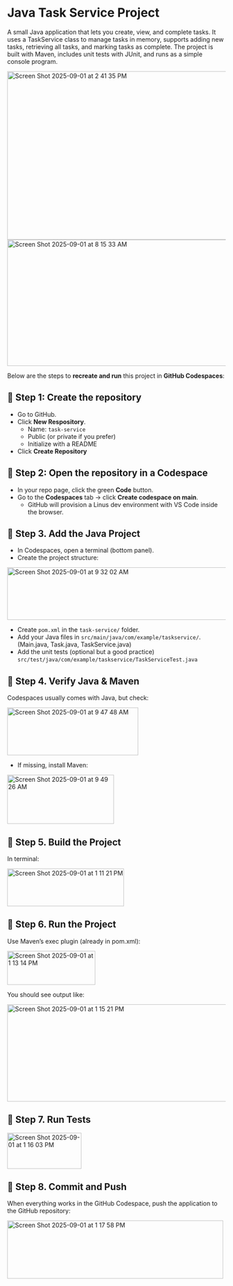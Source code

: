 # Java Task Service Project
A small Java application that lets you create, view, and complete tasks. It uses a TaskService class to manage tasks in memory, supports adding new tasks, retrieving all tasks, and marking tasks as complete. The project is built with Maven, includes unit tests with JUnit, and runs as a simple console program.

<img width="628" height="388" alt="Screen Shot 2025-09-01 at 2 41 35 PM" src="https://github.com/user-attachments/assets/1bf7a8a7-aef9-45c1-8f4b-0972a43e0193" />
<h>
<img width="678" height="291" alt="Screen Shot 2025-09-01 at 8 15 33 AM" src="https://github.com/user-attachments/assets/b501f410-c51c-4039-971b-f08a43a524fa" />

Below are the steps to <b>recreate and run</b> this project in <b>GitHub Codespaces</b>:

## 🔹 Step 1: Create the repository
- Go to GitHub.
- Click <b>New Respository</b>.
     - Name: `task-service`
     - Public (or private if you prefer)
     - Initialize with a README
- Click <b>Create Repository</b>
## 🔹 Step 2: Open the repository in a Codespace
- In your repo page, click the green <b>Code</b> button.
- Go to the <b>Codespaces</b> tab → click <b>Create codespace on main</b>.
     - GitHub will provision a Linus dev environment with VS Code inside the browser.
## 🔹 Step 3. Add the Java Project
- In Codespaces, open a terminal (bottom panel).
- Create the project structure:

<img width="520" height="121" alt="Screen Shot 2025-09-01 at 9 32 02 AM" src="https://github.com/user-attachments/assets/2b11e80c-b706-48de-949e-2074f11d7c08" />

- Create `pom.xml` in the `task-service/` folder.
- Add your Java files in `src/main/java/com/example/taskservice/`. (Main.java, Task.java, TaskService.java)
- Add the unit tests (optional but a good practice)  `src/test/java/com/example/taskservice/TaskServiceTest.java`
## 🔹 Step 4. Verify Java & Maven
Codespaces usually comes with Java, but check:

<img width="302" height="110" alt="Screen Shot 2025-09-01 at 9 47 48 AM" src="https://github.com/user-attachments/assets/4a5b0dc7-69db-40f0-bc5a-64d172616300" />

- If missing, install Maven:
     
<img width="246" height="113" alt="Screen Shot 2025-09-01 at 9 49 26 AM" src="https://github.com/user-attachments/assets/856126b9-f9d2-43b4-a54d-0f4694df6821" />

## 🔹 Step 5. Build the Project
In terminal:

<img width="269" height="87" alt="Screen Shot 2025-09-01 at 1 11 21 PM" src="https://github.com/user-attachments/assets/91079b22-1235-4abd-986c-877a9099cc47" />

## 🔹 Step 6. Run the Project
Use Maven’s exec plugin (already in pom.xml):

<img width="203" height="78" alt="Screen Shot 2025-09-01 at 1 13 14 PM" src="https://github.com/user-attachments/assets/09000250-1c03-4ff0-ac28-cd917651f79e" />

You should see output like:

<img width="526" height="224" alt="Screen Shot 2025-09-01 at 1 15 21 PM" src="https://github.com/user-attachments/assets/9855e8a3-31d2-42f8-a9d1-4199925dfd47" />

## 🔹 Step 7. Run Tests

<img width="171" height="83" alt="Screen Shot 2025-09-01 at 1 16 03 PM" src="https://github.com/user-attachments/assets/4b640b3b-6e19-48de-aedb-7decdc5fff85" />

## 🔹 Step 8. Commit and Push
When everything works in the GitHub Codespace, push the application to the GitHub repository:

<img width="498" height="134" alt="Screen Shot 2025-09-01 at 1 17 58 PM" src="https://github.com/user-attachments/assets/6f8597ae-718f-4b39-bb10-d59a9610d711" />

